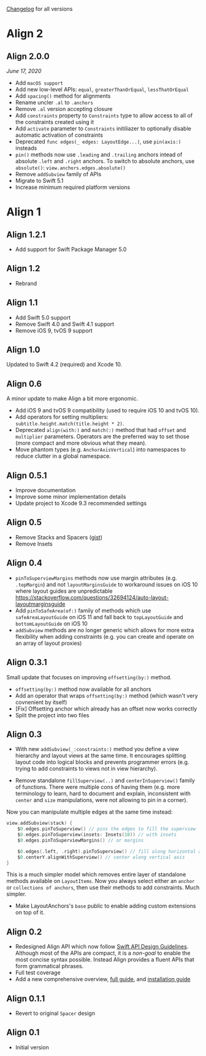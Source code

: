 [Changelog](https://github.com/kean/Align/releases) for all versions

# Align 2

## Align 2.0.0

*June 17, 2020*

- Add `macOS support`
- Add new low-level APIs: `equal`, `greaterThanOrEqual`, `lessThatOrEqual`
- Add `spacing()` method for alignments
- Rename uncler `.al` to `.anchors`
- Remove `.al` version accepting closure
- Add `constraints` property to `Constraints` type to allow access to all of the constraints created using it
- Add `activate` parameter to `Constraints` initiliazer to optionally disable automatic activation of constraints
- Deprecated `func edges(_ edges: LayoutEdge...)`, use `pin(axis:)` insteads
- `pin()` methods now use `.leading` and `.trailing` anchors intead of absolute `.left` and `.right` anchors. To switch to absolute anchors, use `absolute()`: `view.anchors.edges.absolute()`
- Remove `addSubview` family of APIs
- Migrate to Swift 5.1
- Increase minimum required platform versions

# Align 1

## Align 1.2.1

- Add support for Swift Package Manager 5.0

## Align 1.2

- Rebrand

## Align 1.1

- Add Swift 5.0 support
- Remove Swift 4.0 and Swift 4.1 support
- Remove iOS 9, tvOS 9 support

## Align 1.0

Updated to Swift 4.2 (required) and Xcode 10.

## Align 0.6

A minor update to make Align a bit more ergonomic.

- Add iOS 9 and tvOS 9 compatibility (used to require iOS 10 and tvOS 10).
- Add operators for setting multipliers: `subtitle.height.match(title.height * 2)`.
- Deprecated `align(with:)` and `match(:)` method that had `offset` and `multiplier` parameters. Operators are the preferred way to set those (more compact and more obvious what they mean).
- Move phantom types (e.g. `AnchorAxisVertical`) into namespaces to reduce clutter in a global namespace.

## Align 0.5.1

- Improve documentation
- Improve some minor implementation details
- Update project to Xcode 9.3 recommended settings

## Align 0.5

- Remove Stacks and Spacers ([gist](https://gist.github.com/kean/e77bac3625124b1de559a241a72d1e09))
- Remove Insets

## Align 0.4

- `pinToSuperviewMargins` methods now use margin attributes (e.g. `.topMargin`) and not `layoutMarginsGuide` to workaround issues on iOS 10 where layout guides are unpredictable https://stackoverflow.com/questions/32694124/auto-layout-layoutmarginsguide
- Add `pinToSafeArea(of:)` family of methods which use `safeAreaLayoutGuide` on iOS 11 and fall back to `topLayoutGuide` and `bottomLayoutGuide` on iOS 10
- `addSubview` methods are no longer generic which allows for more extra flexibility when adding constraints (e.g. you can create and operate on an array of layout proxies)


## Align 0.3.1

Small update that focuses on improving  `offsetting(by:)` method.

- `offsetting(by:)` method now available for all anchors
- Add an operator that wraps `offsetting(by:)` method (which wasn't very covnenient by itself)
- [Fix] Offsetting anchor which already has an offset now works correctly
- Split the project into two files


## Align 0.3

-  With new `addSubview(_:constraints:)` method you define a view hierarchy and layout views at the same time. It encourages splitting layout code into logical blocks and prevents programmer errors (e.g. trying to add constraints to views not in view hierarchy).

- Remove standalone `fillSuperview(..)` and `centerInSuperview()` family of functions. There were multiple cons of having them (e.g. more terminology to learn, hard to document and explain, inconsistent with `center` and `size` manipulations, were not allowing to pin in a corner).

Now you can manipulate multiple edges at the same time instead:

```swift
view.addSubview(stack) {
    $0.edges.pinToSuperview() // pins the edges to fill the superview
    $0.edges.pinToSuperview(insets: Insets(10)) // with insets
    $0.edges.pinToSuperviewMargins() // or margins

    $0.edges(.left, .right).pinToSuperview() // fill along horizontal axis
    $0.centerY.alignWithSuperview() // center along vertical axis
}
```

This is a much simpler model which removes entire layer of standalone methods available on `LayoutItems`. Now you always select either an `anchor` or `collections of anchors`, then use their methods to add constraints. Much simpler.

- Make LayoutAnchors's `base` public to enable adding custom extensions on top of it.


## Align 0.2

- Redesigned Align API which now follow [Swift API Design Guidelines](https://swift.org/documentation/api-design-guidelines/). Although most of the APIs are compact, it is a *non-goal* to enable the most concise syntax possible. Instead Align provides a fluent APIs that form grammatical phrases.
- Full test coverage
- Add a new comprehensive overview, [full guide](https://github.com/kean/Align/blob/master/Docs/AlignGuide.md), and [installation guide](https://github.com/kean/Align/blob/master/Docs/InstallationGuide.md)


## Align 0.1.1

- Revert to original `Spacer` design


## Align 0.1

- Initial version
